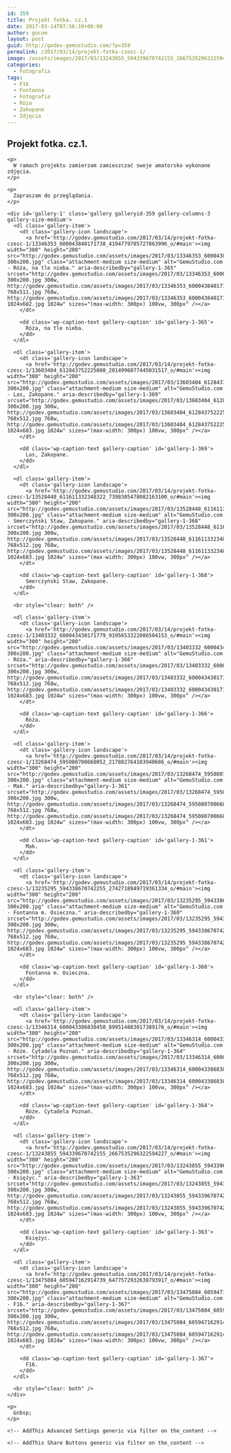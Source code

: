 ```yaml
---
id: 359
title: Projekt fotka. cz.1
date: 2017-03-14T07:56:19+00:00
author: gocom
layout: post
guid: http://godev.gemustudio.com/?p=359
permalink: /2017/03/14/projekt-fotka-czesc-1/
image: /assets/images/2017/03/13243855_594339670742155_2667535296322594227_o.jpg
categories:
  - Fotografia
tags:
  - F16
  - Fontanna
  - Fotografia
  - Róża
  - Zakopane
  - Zdjęcia
---
```

<div id="dslc-theme-content">
  <div id="dslc-theme-content-inner">
    <h2>
      Projekt fotka. cz.1.
    </h2>
    
    <p>
      W ramach projektu zamierzam zamieszczać swoje amatorsko wykonane zdjęcia.
    </p>
    
    <p>
      Zapraszam do przeglądania.
    </p>
    
    <div id='gallery-1' class='gallery galleryid-359 gallery-columns-3 gallery-size-medium'>
      <dl class='gallery-item'>
        <dt class='gallery-icon landscape'>
          <a href='http://godev.gemustudio.com/2017/03/14/projekt-fotka-czesc-1/13346353_600043840171738_4194779705727863996_o/#main'><img width="300" height="200" src="http://godev.gemustudio.com/assets/images/2017/03/13346353_600043840171738_4194779705727863996_o-300x200.jpg" class="attachment-medium size-medium" alt="GemuStudio.com - Róża, na tle nieba." aria-describedby="gallery-1-365" srcset="http://godev.gemustudio.com/assets/images/2017/03/13346353_600043840171738_4194779705727863996_o-300x200.jpg 300w, http://godev.gemustudio.com/assets/images/2017/03/13346353_600043840171738_4194779705727863996_o-768x511.jpg 768w, http://godev.gemustudio.com/assets/images/2017/03/13346353_600043840171738_4194779705727863996_o-1024x682.jpg 1024w" sizes="(max-width: 300px) 100vw, 300px" /></a>
        </dt>
        
        <dd class='wp-caption-text gallery-caption' id='gallery-1-365'>
          Róża, na tle nieba.
        </dd>
      </dl>
      
      <dl class='gallery-item'>
        <dt class='gallery-icon landscape'>
          <a href='http://godev.gemustudio.com/2017/03/14/projekt-fotka-czesc-1/13603404_612843752225080_2014996077445031517_o/#main'><img width="300" height="200" src="http://godev.gemustudio.com/assets/images/2017/03/13603404_612843752225080_2014996077445031517_o-300x200.jpg" class="attachment-medium size-medium" alt="GemuStudio.com - Las, Zakopane." aria-describedby="gallery-1-369" srcset="http://godev.gemustudio.com/assets/images/2017/03/13603404_612843752225080_2014996077445031517_o-300x200.jpg 300w, http://godev.gemustudio.com/assets/images/2017/03/13603404_612843752225080_2014996077445031517_o-768x512.jpg 768w, http://godev.gemustudio.com/assets/images/2017/03/13603404_612843752225080_2014996077445031517_o-1024x683.jpg 1024w" sizes="(max-width: 300px) 100vw, 300px" /></a>
        </dt>
        
        <dd class='wp-caption-text gallery-caption' id='gallery-1-369'>
          Las, Zakopane.
        </dd>
      </dl>
      
      <dl class='gallery-item'>
        <dt class='gallery-icon landscape'>
          <a href='http://godev.gemustudio.com/2017/03/14/projekt-fotka-czesc-1/13528448_611611332348322_7398305478082163100_o/#main'><img width="300" height="200" src="http://godev.gemustudio.com/assets/images/2017/03/13528448_611611332348322_7398305478082163100_o-300x200.jpg" class="attachment-medium size-medium" alt="GemuStudio.com - Smerczyński Staw, Zakopane." aria-describedby="gallery-1-368" srcset="http://godev.gemustudio.com/assets/images/2017/03/13528448_611611332348322_7398305478082163100_o-300x200.jpg 300w, http://godev.gemustudio.com/assets/images/2017/03/13528448_611611332348322_7398305478082163100_o-768x512.jpg 768w, http://godev.gemustudio.com/assets/images/2017/03/13528448_611611332348322_7398305478082163100_o-1024x683.jpg 1024w" sizes="(max-width: 300px) 100vw, 300px" /></a>
        </dt>
        
        <dd class='wp-caption-text gallery-caption' id='gallery-1-368'>
          Smerczyński Staw, Zakopane.
        </dd>
      </dl>
      
      <br style="clear: both" />
      
      <dl class='gallery-item'>
        <dt class='gallery-icon landscape'>
          <a href='http://godev.gemustudio.com/2017/03/14/projekt-fotka-czesc-1/13403332_600043430171779_9195653322086504153_o/#main'><img width="300" height="200" src="http://godev.gemustudio.com/assets/images/2017/03/13403332_600043430171779_9195653322086504153_o-300x200.jpg" class="attachment-medium size-medium" alt="GemuStudio.com - Róża." aria-describedby="gallery-1-366" srcset="http://godev.gemustudio.com/assets/images/2017/03/13403332_600043430171779_9195653322086504153_o-300x200.jpg 300w, http://godev.gemustudio.com/assets/images/2017/03/13403332_600043430171779_9195653322086504153_o-768x512.jpg 768w, http://godev.gemustudio.com/assets/images/2017/03/13403332_600043430171779_9195653322086504153_o-1024x683.jpg 1024w" sizes="(max-width: 300px) 100vw, 300px" /></a>
        </dt>
        
        <dd class='wp-caption-text gallery-caption' id='gallery-1-366'>
          Róża.
        </dd>
      </dl>
      
      <dl class='gallery-item'>
        <dt class='gallery-icon landscape'>
          <a href='http://godev.gemustudio.com/2017/03/14/projekt-fotka-czesc-1/13268474_595080700668052_217882764103940686_o/#main'><img width="300" height="200" src="http://godev.gemustudio.com/assets/images/2017/03/13268474_595080700668052_217882764103940686_o-300x200.jpg" class="attachment-medium size-medium" alt="GemuStudio.com - Mak." aria-describedby="gallery-1-361" srcset="http://godev.gemustudio.com/assets/images/2017/03/13268474_595080700668052_217882764103940686_o-300x200.jpg 300w, http://godev.gemustudio.com/assets/images/2017/03/13268474_595080700668052_217882764103940686_o-768x512.jpg 768w, http://godev.gemustudio.com/assets/images/2017/03/13268474_595080700668052_217882764103940686_o-1024x683.jpg 1024w" sizes="(max-width: 300px) 100vw, 300px" /></a>
        </dt>
        
        <dd class='wp-caption-text gallery-caption' id='gallery-1-361'>
          Mak.
        </dd>
      </dl>
      
      <dl class='gallery-item'>
        <dt class='gallery-icon landscape'>
          <a href='http://godev.gemustudio.com/2017/03/14/projekt-fotka-czesc-1/13235295_594338670742255_2742718949719361334_o/#main'><img width="300" height="200" src="http://godev.gemustudio.com/assets/images/2017/03/13235295_594338670742255_2742718949719361334_o-300x200.jpg" class="attachment-medium size-medium" alt="GemuStudio.com - Fontanna m. Osieczna." aria-describedby="gallery-1-360" srcset="http://godev.gemustudio.com/assets/images/2017/03/13235295_594338670742255_2742718949719361334_o-300x200.jpg 300w, http://godev.gemustudio.com/assets/images/2017/03/13235295_594338670742255_2742718949719361334_o-768x512.jpg 768w, http://godev.gemustudio.com/assets/images/2017/03/13235295_594338670742255_2742718949719361334_o-1024x683.jpg 1024w" sizes="(max-width: 300px) 100vw, 300px" /></a>
        </dt>
        
        <dd class='wp-caption-text gallery-caption' id='gallery-1-360'>
          Fontanna m. Osieczna.
        </dd>
      </dl>
      
      <br style="clear: both" />
      
      <dl class='gallery-item'>
        <dt class='gallery-icon landscape'>
          <a href='http://godev.gemustudio.com/2017/03/14/projekt-fotka-czesc-1/13346314_600043386838450_899514883017389176_o/#main'><img width="300" height="200" src="http://godev.gemustudio.com/assets/images/2017/03/13346314_600043386838450_899514883017389176_o-300x200.jpg" class="attachment-medium size-medium" alt="GemuStudio.com - Róże. Cytadela Poznań." aria-describedby="gallery-1-364" srcset="http://godev.gemustudio.com/assets/images/2017/03/13346314_600043386838450_899514883017389176_o-300x200.jpg 300w, http://godev.gemustudio.com/assets/images/2017/03/13346314_600043386838450_899514883017389176_o-768x512.jpg 768w, http://godev.gemustudio.com/assets/images/2017/03/13346314_600043386838450_899514883017389176_o-1024x683.jpg 1024w" sizes="(max-width: 300px) 100vw, 300px" /></a>
        </dt>
        
        <dd class='wp-caption-text gallery-caption' id='gallery-1-364'>
          Róże. Cytadela Poznań.
        </dd>
      </dl>
      
      <dl class='gallery-item'>
        <dt class='gallery-icon landscape'>
          <a href='http://godev.gemustudio.com/2017/03/14/projekt-fotka-czesc-1/13243855_594339670742155_2667535296322594227_o/#main'><img width="300" height="200" src="http://godev.gemustudio.com/assets/images/2017/03/13243855_594339670742155_2667535296322594227_o-300x200.jpg" class="attachment-medium size-medium" alt="GemuStudio.com - Księżyc." aria-describedby="gallery-1-363" srcset="http://godev.gemustudio.com/assets/images/2017/03/13243855_594339670742155_2667535296322594227_o-300x200.jpg 300w, http://godev.gemustudio.com/assets/images/2017/03/13243855_594339670742155_2667535296322594227_o-768x512.jpg 768w, http://godev.gemustudio.com/assets/images/2017/03/13243855_594339670742155_2667535296322594227_o-1024x683.jpg 1024w" sizes="(max-width: 300px) 100vw, 300px" /></a>
        </dt>
        
        <dd class='wp-caption-text gallery-caption' id='gallery-1-363'>
          Księżyc.
        </dd>
      </dl>
      
      <dl class='gallery-item'>
        <dt class='gallery-icon landscape'>
          <a href='http://godev.gemustudio.com/2017/03/14/projekt-fotka-czesc-1/13475084_605947162914739_6477572932638793917_o/#main'><img width="300" height="200" src="http://godev.gemustudio.com/assets/images/2017/03/13475084_605947162914739_6477572932638793917_o-300x200.jpg" class="attachment-medium size-medium" alt="GemuStudio.com - F16." aria-describedby="gallery-1-367" srcset="http://godev.gemustudio.com/assets/images/2017/03/13475084_605947162914739_6477572932638793917_o-300x200.jpg 300w, http://godev.gemustudio.com/assets/images/2017/03/13475084_605947162914739_6477572932638793917_o-768x512.jpg 768w, http://godev.gemustudio.com/assets/images/2017/03/13475084_605947162914739_6477572932638793917_o-1024x683.jpg 1024w" sizes="(max-width: 300px) 100vw, 300px" /></a>
        </dt>
        
        <dd class='wp-caption-text gallery-caption' id='gallery-1-367'>
          F16.
        </dd>
      </dl>
      
      <br style="clear: both" />
    </div>
    
    <p>
      &nbsp;
    </p>
    
    <!-- AddThis Advanced Settings generic via filter on the_content -->
    
    <!-- AddThis Share Buttons generic via filter on the_content -->
  </div>
</div>